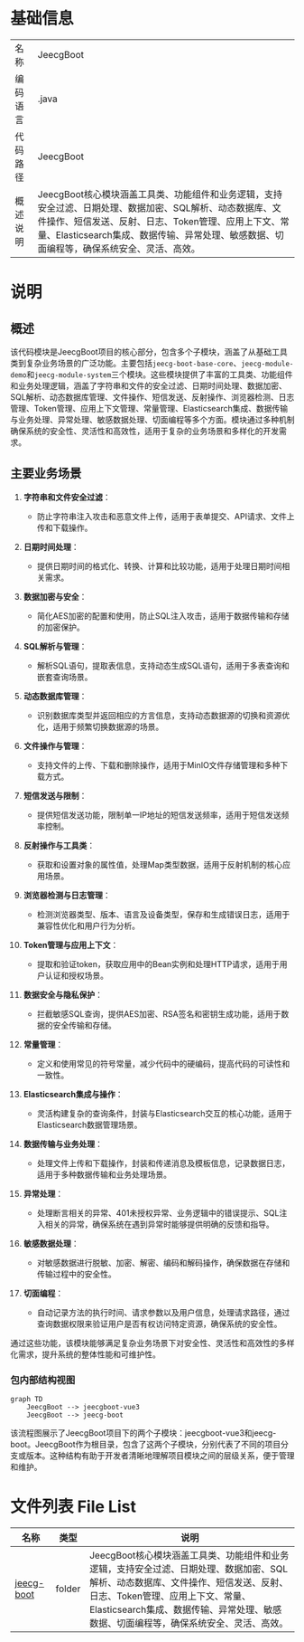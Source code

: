 # 基础信息

|      |      |
|------|------|
| 名称 | JeecgBoot |
| 编码语言 | .java |
| 代码路径 | JeecgBoot |
| 概述说明 | JeecgBoot核心模块涵盖工具类、功能组件和业务逻辑，支持安全过滤、日期处理、数据加密、SQL解析、动态数据库、文件操作、短信发送、反射、日志、Token管理、应用上下文、常量、Elasticsearch集成、数据传输、异常处理、敏感数据、切面编程等，确保系统安全、灵活、高效。 |

# 说明

## 概述

该代码模块是JeecgBoot项目的核心部分，包含多个子模块，涵盖了从基础工具类到复杂业务场景的广泛功能。主要包括`jeecg-boot-base-core`、`jeecg-module-demo`和`jeecg-module-system`三个模块。这些模块提供了丰富的工具类、功能组件和业务处理逻辑，涵盖了字符串和文件的安全过滤、日期时间处理、数据加密、SQL解析、动态数据库管理、文件操作、短信发送、反射操作、浏览器检测、日志管理、Token管理、应用上下文管理、常量管理、Elasticsearch集成、数据传输与业务处理、异常处理、敏感数据处理、切面编程等多个方面。模块通过多种机制确保系统的安全性、灵活性和高效性，适用于复杂的业务场景和多样化的开发需求。

## 主要业务场景

1. **字符串和文件安全过滤**：
   - 防止字符串注入攻击和恶意文件上传，适用于表单提交、API请求、文件上传和下载操作。

2. **日期时间处理**：
   - 提供日期时间的格式化、转换、计算和比较功能，适用于处理日期时间相关需求。

3. **数据加密与安全**：
   - 简化AES加密的配置和使用，防止SQL注入攻击，适用于数据传输和存储的加密保护。

4. **SQL解析与管理**：
   - 解析SQL语句，提取表信息，支持动态生成SQL语句，适用于多表查询和嵌套查询场景。

5. **动态数据库管理**：
   - 识别数据库类型并返回相应的方言信息，支持动态数据源的切换和资源优化，适用于频繁切换数据源的场景。

6. **文件操作与管理**：
   - 支持文件的上传、下载和删除操作，适用于MinIO文件存储管理和多种下载方式。

7. **短信发送与限制**：
   - 提供短信发送功能，限制单一IP地址的短信发送频率，适用于短信发送频率控制。

8. **反射操作与工具类**：
   - 获取和设置对象的属性值，处理Map类型数据，适用于反射机制的核心应用场景。

9. **浏览器检测与日志管理**：
   - 检测浏览器类型、版本、语言及设备类型，保存和生成错误日志，适用于兼容性优化和用户行为分析。

10. **Token管理与应用上下文**：
    - 提取和验证token，获取应用中的Bean实例和处理HTTP请求，适用于用户认证和授权场景。

11. **数据安全与隐私保护**：
    - 拦截敏感SQL查询，提供AES加密、RSA签名和密钥生成功能，适用于数据的安全传输和存储。

12. **常量管理**：
    - 定义和使用常见的符号常量，减少代码中的硬编码，提高代码的可读性和一致性。

13. **Elasticsearch集成与操作**：
    - 灵活构建复杂的查询条件，封装与Elasticsearch交互的核心功能，适用于Elasticsearch数据管理场景。

14. **数据传输与业务处理**：
    - 处理文件上传和下载操作，封装和传递消息及模板信息，记录数据日志，适用于多种数据传输和业务处理场景。

15. **异常处理**：
    - 处理断言相关的异常、401未授权异常、业务逻辑中的错误提示、SQL注入相关的异常，确保系统在遇到异常时能够提供明确的反馈和指导。

16. **敏感数据处理**：
    - 对敏感数据进行脱敏、加密、解密、编码和解码操作，确保数据在存储和传输过程中的安全性。

17. **切面编程**：
    - 自动记录方法的执行时间、请求参数以及用户信息，处理请求路径，通过查询数据权限来验证用户是否有权访问特定资源，确保系统的安全性。

通过这些功能，该模块能够满足复杂业务场景下对安全性、灵活性和高效性的多样化需求，提升系统的整体性能和可维护性。


### 包内部结构视图

```mermaid
graph TD
    JeecgBoot --> jeecgboot-vue3
    JeecgBoot --> jeecg-boot
```

该流程图展示了JeecgBoot项目下的两个子模块：jeecgboot-vue3和jeecg-boot。JeecgBoot作为根目录，包含了这两个子模块，分别代表了不同的项目分支或版本。这种结构有助于开发者清晰地理解项目模块之间的层级关系，便于管理和维护。

# 文件列表 File List

| 名称   | 类型  | 说明 |
|-------|------|-------------|
| [jeecg-boot](jeecg-boot.md) | folder | JeecgBoot核心模块涵盖工具类、功能组件和业务逻辑，支持安全过滤、日期处理、数据加密、SQL解析、动态数据库、文件操作、短信发送、反射、日志、Token管理、应用上下文、常量、Elasticsearch集成、数据传输、异常处理、敏感数据、切面编程等，确保系统安全、灵活、高效。 |


